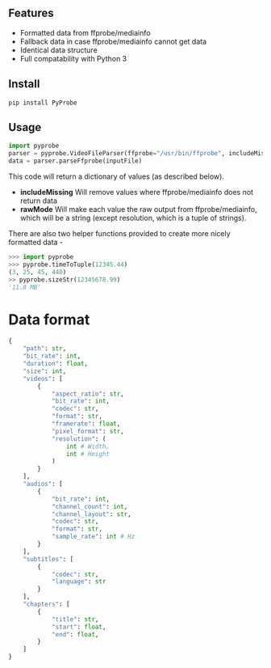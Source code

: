 ## Features
 
* Formatted data from ffprobe/mediainfo
* Fallback data in case ffprobe/mediainfo cannot get data
* Identical data structure
* Full compatability with Python 3

## Install
 
 ```
 pip install PyProbe
 ```

## Usage

```python
import pyprobe
parser = pyprobe.VideoFileParser(ffprobe="/usr/bin/ffprobe", includeMissing=True, rawMode=False)
data = parser.parseFfprobe(inputFile)
```

This code will return a dictionary of values (as described below).

* **includeMissing** Will remove values where ffprobe/mediainfo does not return data
* **rawMode** Will make each value the raw output from ffprobe/mediainfo, which will be a string (except resolution, which is a tuple of strings).


There are also two helper functions provided to create more nicely formatted data -

```python
>>> import pyprobe
>>> pyprobe.timeToTuple(12345.44)
(3, 25, 45, 440)
>> pyprobe.sizeStr(12345678.99)
'11.8 MB'
```

# Data format

```python
{
    "path": str,
    "bit_rate": int,
    "duration": float,
    "size": int,
    "videos": [
        {
            "aspect_ratio": str,
            "bit_rate": int,
            "codec": str,
            "format": str,
            "framerate": float,
            "pixel_format": str,
            "resolution": (
                int # Width,
                int # Height
            )
        }
    ],
    "audios": [
        {
            "bit_rate": int,
            "channel_count": int,
            "channel_layout": str,
            "codec": str,
            "format": str,
            "sample_rate": int # Hz
        }
    ],
    "subtitles": [
        {
            "codec": str,
            "language": str
        }
    ],
    "chapters": [
        {
            "title": str,
            "start": float,
            "end": float,
        }
    ]
}
```
